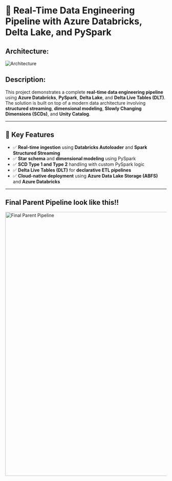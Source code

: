 # 🚀 Real-Time Data Engineering Pipeline with Azure Databricks, Delta Lake, and PySpark

## Architecture:

![Architecture](https://github.com/user-attachments/assets/52535da9-f946-4673-aecd-c0b11f5f596e)

## Description:

This project demonstrates a complete **real-time data engineering pipeline** using **Azure Databricks**, **PySpark**, **Delta Lake**, and **Delta Live Tables (DLT)**. The solution is built on top of a modern data architecture involving **structured streaming**, **dimensional modeling**, **Slowly Changing Dimensions (SCDs)**, and **Unity Catalog**.

---

## 🔑 Key Features

- ✅ **Real-time ingestion** using **Databricks Autoloader** and **Spark Structured Streaming**
- ✅ **Star schema** and **dimensional modeling** using PySpark
- ✅ **SCD Type 1 and Type 2** handling with custom PySpark logic
- ✅ **Delta Live Tables (DLT)** for **declarative ETL pipelines**
- ✅ **Cloud-native deployment** using **Azure Data Lake Storage (ABFS)** and **Azure Databricks**

---

## Final Parent Pipeline look like this!!

<img width="823" alt="Final Parent Pipeline" src="https://github.com/user-attachments/assets/a208b8b3-e35a-476c-900d-b91eee8ba50a" />


